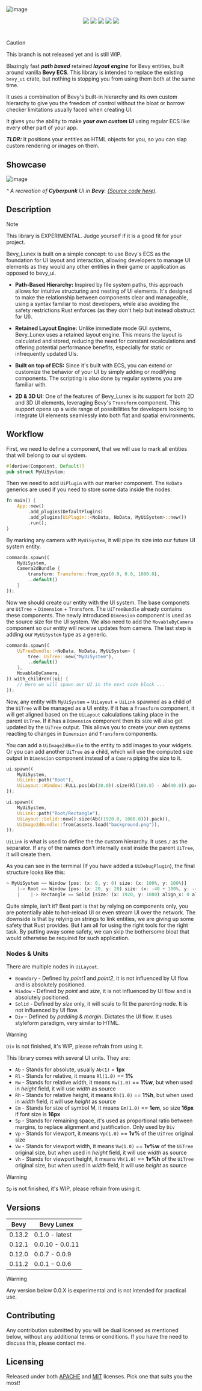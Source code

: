![image](https://github.com/bytestring-net/bevy-lunex/assets/49441831/41d0cf62-26fe-40d3-8ed6-23644108f28f)

<div align="center">
  <a href="https://crates.io/crates/bevy_lunex"><img src="https://img.shields.io/crates/v/bevy_lunex?label=version&color=d69039"></a>
  <a href="https://crates.io/crates/bevy"><img src="https://img.shields.io/badge/v0.13.2-white.svg?label=bevy&color=bb86a5"></a>
  <a href="./LICENSE-MIT"><img src="https://img.shields.io/badge/License-Apache/MIT-white.svg?label=license&color=9fcec4"></a>
  <a href="https://deps.rs/crate/bevy_lunex"><img src="https://img.shields.io/badge/check-white.svg?label=deps&color=a0f6b9"></a>
  <a href="https://docs.rs/bevy_lunex"><img src="https://img.shields.io/docsrs/bevy_lunex/latest?color=8df7cb"></a>
</div>

#

> [!CAUTION]
> This branch is not released yet and is still WIP.

Blazingly fast ***path based*** retained ***layout engine*** for Bevy entities, built around vanilla **Bevy ECS**. This library is intended to replace the existing `bevy_ui` crate, but nothing is stopping you from using them both at the same time.

It uses a combination of Bevy's built-in hierarchy and its own custom hierarchy to give you the freedom of control without the bloat or borrow checker limitations usually faced when creating UI.

It gives you the ability to make ***your own custom UI*** using regular ECS like every other part of your app.

***TLDR:*** It positions your entities as HTML objects for you, so you can slap custom rendering or images on them.

## Showcase

![image](https://github.com/bytestring-net/bevy-lunex/assets/49441831/c5b6ae89-aad0-4cc1-9fd1-299b6ab0a80a)

*^ A recreation of ***Cyberpunk*** UI in ***Bevy***. [(Source code here)](https://github.com/IDEDARY/Bevypunk).*

## Description

> [!NOTE]
> This library is EXPERIMENTAL. Judge yourself if it is a good fit for your project.

Bevy_Lunex is built on a simple concept: to use Bevy's ECS as the foundation for UI layout and interaction, allowing developers to manage UI elements as they would any other entities in their game or application as opposed to bevy_ui.

* **Path-Based Hierarchy:** Inspired by file system paths, this approach allows for intuitive structuring and nesting of UI elements. It's designed to make the relationship between components clear and manageable, using a syntax familiar to most developers, while also avoiding the safety restrictions Rust enforces (as they don't help but instead obstruct for UI).

* **Retained Layout Engine:** Unlike immediate mode GUI systems, Bevy_Lunex uses a retained layout engine. This means the layout is calculated and stored, reducing the need for constant recalculations and offering potential performance benefits, especially for static or infrequently updated UIs.

* **Built on top of ECS:** Since it's built with ECS, you can extend or customize the behavior of your UI by simply adding or modifying components. The scripting is also done by regular systems you are familiar with.

* **2D & 3D UI:** One of the features of Bevy_Lunex is its support for both 2D and 3D UI elements, leveraging Bevy's `Transform` component. This support opens up a wide range of possibilities for developers looking to integrate UI elements seamlessly into both flat and spatial environments.

## Workflow

First, we need to define a component, that we will use to mark all entities that will belong to our ui system.

```rust
#[derive(Component, Default)]
pub struct MyUiSystem;
```

Then we need to add `UiPlugin` with our marker component. The `NoData` generics are used if you need to store some data inside the nodes.

```rust
fn main() {
    App::new()
        .add_plugins(DefaultPlugins)
        .add_plugins(UiPlugin::<NoData, NoData, MyUiSystem>::new())
        .run();
}
```

By marking any camera with `MyUiSystem`, it will pipe its size into our future UI system entity.

```rust
commands.spawn((
    MyUiSystem,
    Camera2dBundle {
        transform: Transform::from_xyz(0.0, 0.0, 1000.0),
        ..default()
    }
));
```

Now we should create our entity with the UI system. The base componets are `UiTree` + `Dimension` + `Transform`. The `UiTreeBundle` already contains these components. The newly introduced `Dimension` component is used as the source size for the UI system. We also need to add the `MovableByCamera` component so our entity will receive updates from camera. The last step is adding our `MyUiSystem` type as a generic.

```rust
commands.spawn((
    UiTreeBundle::<NoData, NoData, MyUiSystem> {
        tree: UiTree::new("MyUiSystem"),
        ..default()
    },
    MovableByCamera,
)).with_children(|ui| {
    // Here we will spawn our UI in the next code block ...
});
```

Now, any entity with `MyUiSystem` + `UiLayout` + `UiLink` spawned as a child of the `UiTree` will be managed as a UI entity. If it has a `Transform` component, it will get aligned based on the `UiLayout` calculations taking place in the parent `UiTree`. If it has a `Dimension` component then its size will also get updated by the `UiTree` output. This allows you to create your own systems reacting to changes in `Dimension` and `Transform` components.

You can add a `UiImage2dBundle` to the entity to add images to your widgets. Or you can add another `UiTree` as a child, which will use the computed size output in `Dimension` component instead of a `Camera` piping the size to it.

```rust
ui.spawn((
    MyUiSystem,
    UiLink::path("Root"),
    UiLayout::Window::FULL.pos(Ab(20.0)).size(Rl(100.0) - Ab(40.0)).pack(),
));

ui.spawn((
    MyUiSystem,
    UiLink::path("Root/Rectangle"),
    UiLayout::Solid::new().size(Ab((1920.0, 1080.0))).pack(),
    UiImage2dBundle::from(assets.load("background.png")),
));
```

`UiLink` is what is used to define the the custom hierarchy. It uses `/` as the separator. If any of the names don't internally exist inside the parent `UiTree`, it will create them.

As you can see in the terminal (If you have added a `UiDebugPlugin`), the final structure looks like this:
```rust
> MyUiSystem == Window [pos: (x: 0, y: 0) size: (x: 100%, y: 100%)]
    |-> Root == Window [pos: (x: 20, y: 20) size: (x: -40 + 100%, y: -40 + 100%)]
    |    |-> Rectangle == Solid [size: (x: 1920, y: 1080) align_x: 0 align_y: 0]
```

Quite simple, isn't it? Best part is that by relying on components only, you are potentially able to hot-reload UI or even stream UI over the network. The downside is that by relying on strings to link entities, we are giving up some safety that Rust provides. But I am all for using the right tools for the right task. By putting away some safety, we can skip the bothersome bloat that would otherwise be required for such application.

### Nodes & Units

There are multiple nodes in `UiLayout`.
* `Boundary` - Defined by _point1_ and _point2_, it is not influenced by UI flow and is absolutely positioned.
* `Window` - Defined by _point_ and _size_, it is not influenced by UI flow and is absolutely positioned.
* `Solid` - Defined by _size_ only, it will scale to fit the parenting node. It is not influenced by UI flow.
* `Div` - Defined by _padding_ & _margin_. Dictates the UI flow. It uses styleform paradigm, very similar to HTML.

> [!WARNING]
> `Div` is not finished, it's WIP, please refrain from using it.

This library comes with several UI units. They are:

* `Ab` - Stands for absolute, usually `Ab(1)` = **1px**
* `Rl` - Stands for relative, it means `Rl(1.0)` == **1%**
* `Rw` - Stands for relative width, it means `Rw(1.0)` == **1%w**, but when used in *height* field, it will use *width* as source
* `Rh` - Stands for relative height, it means `Rh(1.0)` == **1%h**, but when used in *width* field, it will use *height* as source
* `Em` - Stands for size of symbol M, it means `Em(1.0)` == **1em**, so size **16px** if font size is **16px**
* `Sp` - Stands for remaining space, it's used as proportional ratio between margins, to replace alignment and justification. Only used by `Div`
* `Vp` - Stands for viewport, it means `Vp(1.0)` == **1v%** of the `UiTree` original size
* `Vw` - Stands for viewport width, it means `Vw(1.0)` == **1v%w** of the `UiTree` original size, but when used in *height* field, it will use *width* as source
* `Vh` - Stands for viewport height, it means `Vh(1.0)` == **1v%h** of the `UiTree` original size, but when used in *width* field, it will use *height* as source

> [!WARNING]
> `Sp` is not finished, it's WIP, please refrain from using it.

## Versions

|  Bevy  |    Bevy Lunex   |
|--------|-----------------|
| 0.13.2 | 0.1.0 - latest  |
| 0.12.1 | 0.0.10 - 0.0.11 |
| 0.12.0 | 0.0.7 - 0.0.9   |
| 0.11.2 | 0.0.1 - 0.0.6   |

> [!WARNING]
> Any version below 0.0.X is experimental and is not intended for practical use.

## Contributing

Any contribution submitted by you will be dual licensed as mentioned below, without any additional terms or conditions. If you have the need to discuss this, please contact me.

## Licensing

Released under both [APACHE](./LICENSE-APACHE) and [MIT](./LICENSE-MIT) licenses. Pick one that suits you the most!
